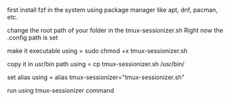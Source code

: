 first install fzf in the system using package manager like apt, dnf, pacman, etc.

change the root path of your folder in the tmux-sessionizer.sh Right now the .config path is set

make it executable using = sudo chmod +x tmux-sessionizer.sh

copy it in usr/bin path using = cp tmux-sessionizer.sh /usr/bin/

set alias using = alias tmux-sessionizer="tmux-sessionizer.sh"

run using tmux-sessionizer command
